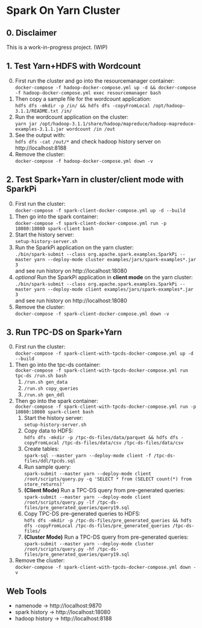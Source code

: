 # Spark On Yarn Cluster

## 0. Disclaimer

This is a work-in-progress project. (WIP)

## 1. Test Yarn+HDFS with Wordcount

0. First run the cluster and go into the resourcemanager container:  
`docker-compose -f hadoop-docker-compose.yml up -d && docker-compose -f hadoop-docker-compose.yml exec resourcemanager bash`
1. Then copy a sample file for the wordcount application:  
`hdfs dfs -mkdir -p /in/ && hdfs dfs -copyFromLocal /opt/hadoop-3.1.1/README.txt /in/`
2. Run the wordcount application on the cluster:  
`yarn jar /opt/hadoop-3.1.1/share/hadoop/mapreduce/hadoop-mapreduce-examples-3.1.1.jar wordcount /in /out`
3. See the output with:  
`hdfs dfs -cat /out/*` and check hadoop history server on http://localhost:8188
4. Remove the cluster:  
`docker-compose -f hadoop-docker-compose.yml down -v`

## 2. Test Spark+Yarn in cluster/client mode with SparkPi

0. First run the cluster:  
`docker-compose -f spark-client-docker-compose.yml up -d --build`
1. Then go into the spark container:  
`docker-compose -f spark-client-docker-compose.yml run -p 18080:18080 spark-client bash`
2. Start the history server:  
`setup-history-server.sh`
3. Run the SparkPi application on the yarn cluster:  
`./bin/spark-submit --class org.apache.spark.examples.SparkPi --master yarn --deploy-mode cluster examples/jars/spark-examples*.jar 3`  
and see run history on http://localhost:18080
4. _optional_ Run the SparkPi application in **client mode** on the yarn cluster:  
`./bin/spark-submit --class org.apache.spark.examples.SparkPi --master yarn --deploy-mode client examples/jars/spark-examples*.jar 3`  
and see run history on http://localhost:18080
5. Remove the cluster:  
`docker-compose -f spark-client-docker-compose.yml down -v`

## 3. Run TPC-DS on Spark+Yarn

0. First run the cluster:  
`docker-compose -f spark-client-with-tpcds-docker-compose.yml up -d --build`
1. Then go into the tpc-ds container:  
`docker-compose -f spark-client-with-tpcds-docker-compose.yml run tpc-ds /run.sh bash`
    1. `/run.sh gen_data`
    2. `/run.sh copy_queries`
    <!-- + `/run.sh gen_queries` -> cannot be used in spark because of wrong templates-->
    3. `/run.sh gen_ddl`
2. Then go into the spark container:  
`docker-compose -f spark-client-with-tpcds-docker-compose.yml run -p 18080:18080 spark-client bash`
    1. Start the history server:  
    `setup-history-server.sh`
    2. Copy data to HDFS:  
    `hdfs dfs -mkdir -p /tpc-ds-files/data/parquet && hdfs dfs -copyFromLocal /tpc-ds-files/data/csv /tpc-ds-files/data/csv`
    3. Create tables:  
    `spark-sql --master yarn --deploy-mode client -f /tpc-ds-files/ddl/tpcds.sql`
    4. Run sample query:  
    `spark-submit --master yarn --deploy-mode client /root/scripts/query.py -q 'SELECT * from (SELECT count(*) from store_returns)'`
    5. **(Client Mode)** Run a TPC-DS query from pre-generated queries:  
    `spark-submit --master yarn --deploy-mode client /root/scripts/query.py -lf /tpc-ds-files/pre_generated_queries/query19.sql`
    6. Copy TPC-DS pre-generated queries to HDFS:  
    `hdfs dfs -mkdir -p /tpc-ds-files/pre_generated_queries && hdfs dfs -copyFromLocal /tpc-ds-files/pre_generated_queries /tpc-ds-files/`
    7. **(Cluster Mode)** Run a TPC-DS query from pre-generated queries:  
    `spark-submit --master yarn --deploy-mode cluster /root/scripts/query.py -hf /tpc-ds-files/pre_generated_queries/query19.sql`
3. Remove the cluster:  
`docker-compose -f spark-client-with-tpcds-docker-compose.yml down -v`

## Web Tools
* namenode -> http://localhost:9870
* spark history -> http://localhost:18080
* hadoop history -> http://localhost:8188
